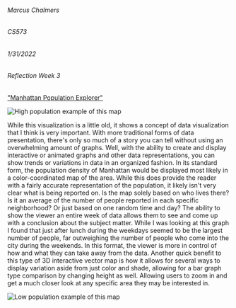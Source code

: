###### Marcus Chalmers 
###### CS573
###### 1/31/2022 
###### Reflection Week 3

["Manhattan Population Explorer"](http://manpopex.us/)

![High population example of this map](https://github.com/mchalmers/reflections/blob/master/week3-1.JPG?raw=true)

While this visualization is a little old, it shows a concept of data visualization that I think is very important. 
With more traditional forms of data presentation, there's only so much of a story you can tell without
using an overwhelming amount of graphs. Well, with the ability to create and display interactive or animated graphs
and other data representations, you can show trends or variations in data in an organized fashion. 
In its standard form, the population density of Manhattan would be displayed most likely in a color-coordinated map
of the area. While this does provide the reader with a fairly accurate representation of the population, it likely
isn't very clear what is being reported on. Is the map solely based on who lives there? Is it an average
of the number of people reported in each specific neighborhood? Or just based on one random time and day? The 
ability to show the viewer an entire week of data allows them to see and come up with a conclusion about
the subject matter. While I was looking at this graph I found that just after lunch during the weekdays seemed to
be the largest number of people, far outweighing the number of people who come into the city during the weekends.
In this format, the viewer is more in control of how and what they can take away from the data. 
Another quick benefit to this type of 3D interactive vector map is how it allows for several ways to display variation
aside from just color and shade, allowing for a bar graph type comparison by changing height as well. Allowing users to
zoom in and get a much closer look at any specific area they may be interested in. 

![Low population example of this map](https://github.com/mchalmers/reflections/blob/master/week3-2.JPG?raw=true)
